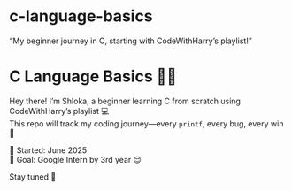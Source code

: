 # c-language-basics
“My beginner journey in C, starting with CodeWithHarry’s playlist!”
# C Language Basics 👩‍💻

Hey there! I’m Shloka, a beginner learning C from scratch using CodeWithHarry’s playlist 💻  
This repo will track my coding journey—every `printf`, every bug, every win 💪

🧠 Started: June 2025  
🌟 Goal: Google Intern by 3rd year 😌

Stay tuned 🚀

